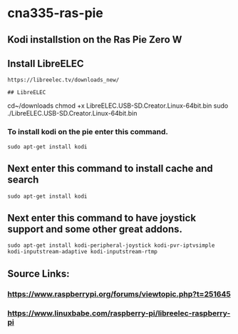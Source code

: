 # cna335-ras-pie

## Kodi installstion on the Ras Pie Zero W

## Install LibreELEC 
```
https://libreelec.tv/downloads_new/

## LibreELEC 
```
cd~/downloads
chmod +x LibreELEC.USB-SD.Creator.Linux-64bit.bin
sudo ./LibreELEC.USB-SD.Creator.Linux-64bit.bin
### To install kodi on the pie enter this command.
```
sudo apt-get install kodi
```
## Next enter this command to install cache and search
```
sudo apt-get install kodi
```
## Next enter this command to have joystick support and some other great addons. 
```
sudo apt-get install kodi-peripheral-joystick kodi-pvr-iptvsimple kodi-inputstream-adaptive kodi-inputstream-rtmp
```


## Source Links:
### https://www.raspberrypi.org/forums/viewtopic.php?t=251645 
### https://www.linuxbabe.com/raspberry-pi/libreelec-raspberry-pi
